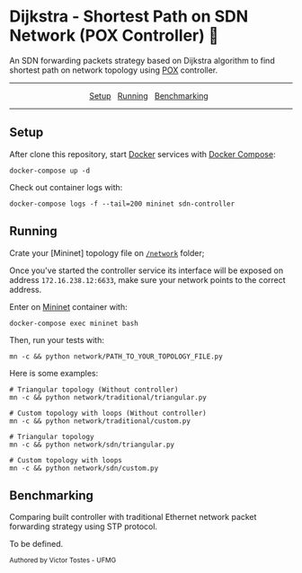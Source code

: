 # Dijkstra - Shortest Path on SDN Network (POX Controller) :postbox:

An SDN forwarding packets strategy based on Dijkstra algorithm to find shortest path on network topology using [POX](https://github.com/noxrepo/pox) controller. 

---

<p align="center">
  <a href="#setup">Setup</a>&nbsp;&nbsp;
  <a href="#running">Running</a>&nbsp;&nbsp;
  <a href="#benchmarking">Benchmarking</a>&nbsp;&nbsp;
</p>

---

## Setup

After clone this repository, start [Docker](https://www.docker.com/) services with [Docker Compose](https://docs.docker.com/compose/):

```ssh
docker-compose up -d
```

Check out container logs with:

```ssh
docker-compose logs -f --tail=200 mininet sdn-controller
```

## Running

Crate your [Mininet] topology file on [`/network`](https://github.com/victortostes-hotmart/dijkstra-sdn/tree/main/network) folder;

Once you've started the controller service its interface will be exposed on address `172.16.238.12:6633`, make sure your network points to the correct address.

Enter on [Mininet](http://mininet.org) container with:

```ssh
docker-compose exec mininet bash
```

Then, run your tests with:

```ssh
mn -c && python network/PATH_TO_YOUR_TOPOLOGY_FILE.py
```

Here is some examples:

```ssh
# Triangular topology (Without controller)
mn -c && python network/traditional/triangular.py

# Custom topology with loops (Without controller)
mn -c && python network/traditional/custom.py

# Triangular topology
mn -c && python network/sdn/triangular.py

# Custom topology with loops
mn -c && python network/sdn/custom.py
```

## Benchmarking

Comparing built controller with traditional Ethernet network packet forwarding strategy using STP protocol.

To be defined.


<sub>
Authored by Victor Tostes - UFMG
</sub>
